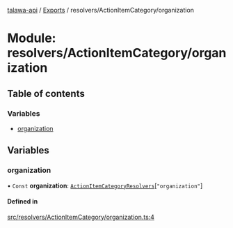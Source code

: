 [talawa-api](../README.md) / [Exports](../modules.md) / resolvers/ActionItemCategory/organization

# Module: resolvers/ActionItemCategory/organization

## Table of contents

### Variables

- [organization](resolvers_ActionItemCategory_organization.md#organization)

## Variables

### organization

• `Const` **organization**: [`ActionItemCategoryResolvers`](types_generatedGraphQLTypes.md#actionitemcategoryresolvers)[``"organization"``]

#### Defined in

[src/resolvers/ActionItemCategory/organization.ts:4](https://github.com/PalisadoesFoundation/talawa-api/blob/b1dd6c9/src/resolvers/ActionItemCategory/organization.ts#L4)
